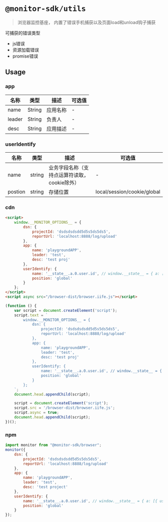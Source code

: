 # `@monitor-sdk/utils`

> 浏览器监控基座， 内置了错误手机捕获以及页面load和unload钩子捕获

可捕获的错误类型

- js错误
- 资源加载错误
- promise错误


## Usage


### app

|名称|类型|描述|可选值|
|-|-|-|-|
|name|String|应用名称|-|
|leader|String|负责人|-|
|desc|String|应用描述|-|

### userIdentify

|名称|类型|描述|可选值|
|-|-|-|-|
|name|string|业务字段名称（支持点运算符读取，cookie除外）|-|
|postion|string|存储位置|local/session/cookie/global|

### cdn

```html
<script>
    window.__MONITOR_OPTIONS__ = {
        dsn: {
            projectId: 'dsdsdsdsdd5d5s5ds5ds5',
            reportUrl: 'localhost:8888/log/upload'
        },
        app: {
            name: 'playgroundAPP',
            leader: 'test',
            desc: 'test proj'
        },
        userIdentify: {
            name: '__state__.a.0.user.id', // window.__state__ = { a: [{ user: { id:'123' } }] }
            position: 'global'
        }
    };
</script>
<script async src="/browser-dist/browser.iife.js"></script>
```


```js
(function () {
    var script = document.createElement('script');
    script.text = `
        window.__MONITOR_OPTIONS__ = {
            dsn: {
                projectId: 'dsdsdsdsdd5d5s5ds5ds5',
                reportUrl: 'localhost:8888/log/upload'
            },
            app: {
                name: 'playgroundAPP',
                leader: 'test',
                desc: 'test proj'
            },
            userIdentify: {
                name: '__state__.a.0.user.id', // window.__state__ = { a: [{ user: { id:'123' } }] }
                position: 'global'
            }
        };
    `;
    document.head.appendChild(script);

    script = document.createElement('script');
    script.src = '/browser-dist/browser.iife.js';
    script.async = true;
    document.head.appendChild(script);
})();
```

### npm

```js
import monitor from "@monitor-sdk/browser";
monitor({
    dsn: {
        projectId: 'dsdsdsdsdd5d5s5ds5ds5',
        reportUrl: 'localhost:8888/log/upload'
    },
    app: {
        name: 'playgroundAPP',
        leader: 'test',
        desc: 'test project'
    },
    userIdentify: {
        name: '__state__.a.0.user.id', // window.__state__ = { a: [{ user: { id:'123' } }] }
        position: 'global'
    }
});
```